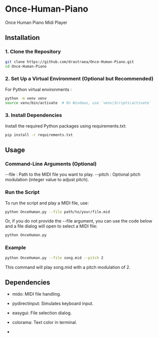 # Once-Human-Piano
Once Human Piano Midi Player

## Installation

### 1. Clone the Repository
```bash
git clone https://github.com/drastraea/Once-Human-Piano.git
cd Once-Human-Piano
```

### 2. Set Up a Virtual Environment (Optional but Recommended)
For Python virtual environments :
```bash
python -m venv venv
source venv/bin/activate  # On Windows, use `venv\Scripts\activate`
```

### 3. Install Dependencies
Install the required Python packages using requirements.txt:
```bash
pip install -r requirements.txt
```

## Usage
### Command-Line Arguments (Optional)
--file : Path to the MIDI file you want to play.
--pitch : Optional pitch modulation (integer value to adjust pitch).

### Run the Script
To run the script and play a MIDI file, use:
```bash
python OnceHuman.py --file path/to/your/file.mid
```
Or, if you do not provide the --file argument, you can use the code below and a file dialog will open to select a MIDI file:
```bash
python OnceHuman.py
```

### Example
```bash
python OnceHuman.py --file song.mid --pitch 2
```
This command will play song.mid with a pitch modulation of 2.

## Dependencies
- mido: MIDI file handling.
- pydirectinput: Simulates keyboard input.
- easygui: File selection dialog.
- colorama: Text color in terminal.

- 
